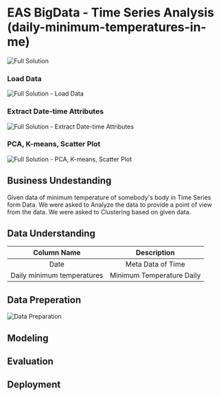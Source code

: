 # EAS BigData - Time Series Analysis (daily-minimum-temperatures-in-me)

![Full Solution](https://github.com/wildangbudhi/BIG-Data-with-KNIM/blob/master/8.%20EAS%20BigData%20-%20Time%20Series%20Analysis/daily-minimum-temperatures-in-me/Screenshoot/Full%20Solution.png)

### Load Data
![Full Solution - Load Data](https://github.com/wildangbudhi/BIG-Data-with-KNIM/blob/master/8.%20EAS%20BigData%20-%20Time%20Series%20Analysis/daily-minimum-temperatures-in-me/Screenshoot/Full%20Solution%20-%20Load%20Data.png)

### Extract Date-time Attributes
![Full Solution - Extract Date-time Attributes](https://github.com/wildangbudhi/BIG-Data-with-KNIM/blob/master/8.%20EAS%20BigData%20-%20Time%20Series%20Analysis/daily-minimum-temperatures-in-me/Screenshoot/Full%20Solution%20-%20Extract%20Date-time%20Attributes.png)

### PCA, K-means, Scatter Plot
![Full Solution - PCA, K-means, Scatter Plot](https://github.com/wildangbudhi/BIG-Data-with-KNIM/blob/master/8.%20EAS%20BigData%20-%20Time%20Series%20Analysis/daily-minimum-temperatures-in-me/Screenshoot/Full%20Solution%20-%20PCA%2C%20K-means%2C%20Scatter%20Plot.png)

## Business Undestanding

Given data of minimum temperature of somebody's body in Time Series form Data. We were asked to Analyze the data to provide a point of view from the data. We were asked to Clustering based on given data.

## Data Understanding

|         Column Name        |        Description        |
|:--------------------------:|:-------------------------:|
|            Date            | Meta Data of Time         |
| Daily minimum temperatures | Minimum Temperature Daily |

## Data Preperation

![Data Preparation](https://github.com/wildangbudhi/BIG-Data-with-KNIM/blob/master/8.%20EAS%20BigData%20-%20Time%20Series%20Analysis/daily-minimum-temperatures-in-me/Screenshoot/Data%20Preparation.png)

## Modeling

## Evaluation

## Deployment
